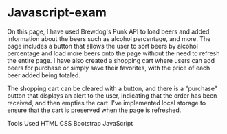 # Javascript-exam

On this page, I have used Brewdog's Punk API to load beers and added information about the beers such as alcohol percentage, and more. The page includes a button that allows the user to sort beers by alcohol percentage and load more beers onto the page without the need to refresh the entire page. I have also created a shopping cart where users can add beers for purchase or simply save their favorites, with the price of each beer added being totaled.

The shopping cart can be cleared with a button, and there is a "purchase" button that displays an alert to the user, indicating that the order has been received, and then empties the cart. I've implemented local storage to ensure that the cart is preserved when the page is refreshed.

Tools Used
HTML
CSS
Bootstrap
JavaScript





